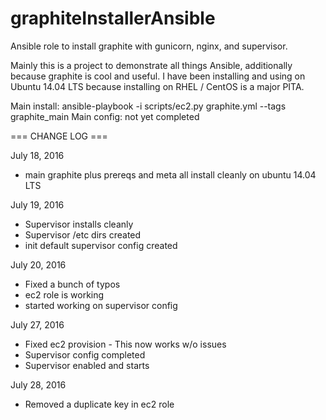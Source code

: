 # graphiteInstallerAnsible
Ansible role to install graphite with gunicorn, nginx, and supervisor.

Mainly this is a project to demonstrate all things Ansible, additionally because graphite is cool and useful. I have been installing and using on Ubuntu 14.04 LTS because installing on RHEL / CentOS is a major PITA.

Main install:
  ansible-playbook -i scripts/ec2.py graphite.yml --tags graphite_main
Main config:
  not yet completed

=== CHANGE LOG === 

July 18, 2016
* main graphite plus prereqs and meta all install cleanly on ubuntu 14.04 LTS 

July 19, 2016
* Supervisor installs cleanly
* Supervisor /etc dirs created
* init default supervisor config created

July 20, 2016
* Fixed a bunch of typos
* ec2 role is working
* started working on supervisor config

July 27, 2016
* Fixed ec2 provision - This now works w/o issues
* Supervisor config completed
* Supervisor enabled and starts

July 28, 2016
* Removed a duplicate key in ec2 role


